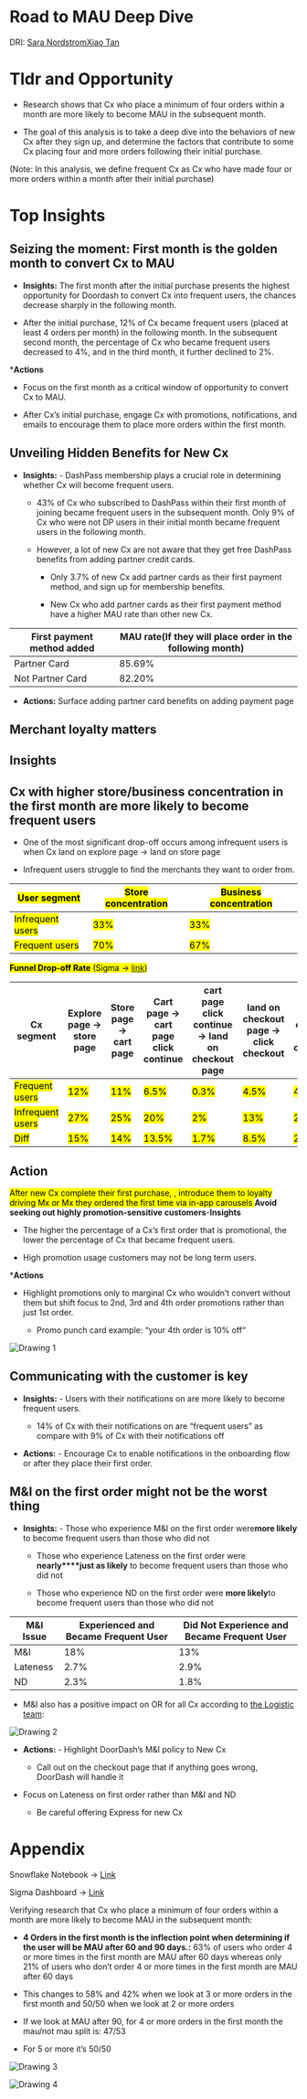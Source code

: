 # Road to MAU Deep Dive

DRI: [Sara Nordstrom](mailto:sara.nordstrom@doordash.com)[Xiao Tan](mailto:xiao.tan@doordash.com)

# Tldr and Opportunity

- Research shows that Cx who place a minimum of four orders within a month are more likely to become MAU in the subsequent month.

- The goal of this analysis is to take a deep dive into the behaviors of new Cx after they sign up, and determine the factors that contribute to some Cx placing four and more orders following their initial purchase.

(Note: In this analysis, we define frequent Cx as Cx who have made four or more orders within a month after their initial purchase)

# Top Insights

## Seizing the moment: First month is the golden month to convert Cx to MAU

- **Insights:** The first month after the initial purchase presents the highest opportunity for Doordash to convert Cx into frequent users, the chances decrease sharply in the following month.

- After the initial purchase, 12% of Cx became frequent users (placed at least 4 orders per month) in the following month. In the subsequent second month, the percentage of Cx who became frequent users decreased to 4%, and in the third month, it further declined to 2%.

***Actions**

  - Focus on the first month as a critical window of opportunity to convert Cx to MAU.

  - After Cx’s initial purchase, engage Cx with promotions, notifications, and emails to encourage them to place more orders within the first month.

## Unveiling Hidden Benefits for New Cx

- **Insights:** - DashPass membership plays a crucial role in determining whether Cx will become frequent users.

    - 43% of Cx who subscribed to DashPass within their first month of joining became frequent users in the subsequent month. Only 9% of Cx who were not DP users in their initial month became frequent users in the following month.

  - However, a lot of new Cx are not aware that they get free DashPass benefits from adding partner credit cards.

    - Only 3.7% of new Cx add partner cards as their first payment method, and sign up for membership benefits.

    - New Cx who add partner cards as their first payment method have a higher MAU rate than other new Cx.

| **First payment method added**|**MAU rate(If they will place order in the following month)**|
| --- | --- |
| Partner Card | 85.69% |
| Not Partner Card | 82.20% |

- **Actions:** Surface adding partner card benefits on adding payment page

## Merchant loyalty matters

## Insights

## Cx with higher store/business concentration in the first month are more likely to become frequent users

- One of the most significant drop-off occurs among infrequent users is when Cx land on explore page -> land on store page

- Infrequent users struggle to find the merchants they want to order from.

| <mark>**User segment**</mark> | <mark>**Store concentration**</mark> | <mark>**Business concentration**</mark> |
| --- | --- | --- |
| <mark>Infrequent users </mark> | <mark>33% </mark> | <mark>33% </mark> |
| <mark>Frequent users </mark> | <mark>70% </mark> | <mark>67% </mark> |

<mark>**Funnel Drop-off Rate**</mark><mark> (Sigma -> </mark><mark>[link](https://app.sigmacomputing.com/doordash/workbook/workbook-1OXH58VCXHOxWgpVdJh8DN?:link_source=share)</mark><mark>)
</mark>

| **Cx segment**|**Explore page -> store page**|**Store page -> cart page**|**Cart page -> cart page click continue**|**cart page click continue -> land on checkout page**|**land on checkout page -> click checkout**|**Click checkout -> converted**|
| --- | --- | --- | --- | --- | --- | --- |
| <mark>Frequent users </mark> | <mark>12% </mark> | <mark>11% </mark> | <mark>6.5% </mark> | <mark>0.3% </mark> | <mark>4.5% </mark> | <mark>4.1% </mark> |
| <mark>Infrequent users </mark> | <mark>27% </mark> | <mark>25% </mark> | <mark>20% </mark> | <mark>2% </mark> | <mark>13% </mark> | <mark>25% </mark> |
| <mark>Diff </mark> | <mark>15% </mark> | <mark>14% </mark> | <mark>13.5% </mark> | <mark>1.7% </mark> | <mark>8.5% </mark> | <mark>20.9% </mark> |

## Action

<mark>After new Cx complete their first purchase, , introduce them to loyalty driving Mx or Mx they ordered the first time via in-app carousels
</mark>**Avoid seeking out highly promotion-sensitive customers**-**Insights**

- The higher the percentage of a Cx’s first order that is promotional, the lower the percentage of Cx that became frequent users.

- High promotion usage customers may not be long term users.

***Actions**

  - Highlight promotions only to marginal Cx who wouldn’t convert without them but shift focus to 2nd, 3rd and 4th order promotions rather than just 1st order.

    - Promo punch card example: “your 4th order is 10% off“

![Drawing 1](images/image_4.png)

## Communicating with the customer is key

- **Insights:** - Users with their notifications on are more likely to become frequent users.

    - 14% of Cx with their notifications on are “frequent users” as compare with 9% of Cx with their notifications off

- **Actions:** - Encourage Cx to enable notifications in the onboarding flow or after they place their first order.

## M&I on the first order might not be the worst thing

- **Insights:** - Those who experience M&I on the first order were**more likely** to become frequent users than those who did not

  - Those who experience Lateness on the first order were **nearly****just as likely** to become frequent users than those who did not

  - Those who experience ND on the first order were **more likely**to become frequent users than those who did not

|**M&I Issue**| Experienced and Became Frequent User | Did Not Experience and Became Frequent User |
| --- | --- | --- |
| M&I | 18% | 13% |
| Lateness | 2.7% | 2.9% |
| ND | 2.3% | 1.8% |

- M&I also has a positive impact on OR for all Cx according to [the Logistic team](https://doordash.atlassian.net/wiki/spaces/DATA/pages/2621669874/Delivery+Quality+Analytics+Marketplace#Key-Relationships):

![Drawing 2](images/image_1.png)

- **Actions:** - Highlight DoorDash’s M&I policy to New Cx

  - Call out on the checkout page that if anything goes wrong, DoorDash will handle it

- Focus on Lateness on first order rather than M&I and ND

  - Be careful offering Express for new Cx

# Appendix

Snowflake Notebook -> [Link](https://app.snowflake.com/us-west-2/doordash/w161kPSVFIxV#query)

Sigma Dashboard -> [Link](https://app.sigmacomputing.com/doordash/workbook/workbook-1OXH58VCXHOxWgpVdJh8DN?:link_source=share)

Verifying research that Cx who place a minimum of four orders within a month are more likely to become MAU in the subsequent month:

- **4 Orders in the first month is the inflection point when determining if the user will be MAU after 60 and 90 days.:** 63% of users who order 4 or more times in the first month are MAU after 60 days whereas only 21% of users who don’t order 4 or more times in the first month are MAU after 60 days

- This changes to 58% and 42% when we look at 3 or more orders in the first month and 50/50 when we look at 2 or more orders

- If we look at MAU after 90, for 4 or more orders in the first month the mau/not mau split is: 47/53

- For 5 or more it’s 50/50

![Drawing 3](images/image_2.png)

![Drawing 4](images/image_3.png)

